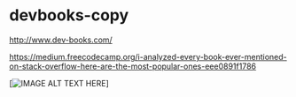 # devbooks-copy
http://www.dev-books.com/

https://medium.freecodecamp.org/i-analyzed-every-book-ever-mentioned-on-stack-overflow-here-are-the-most-popular-ones-eee0891f1786

[![IMAGE ALT TEXT HERE](https://cdn-images-1.medium.com/max/2400/1*-Gtla3Qgig00AgRvGc-kxg.png)]
